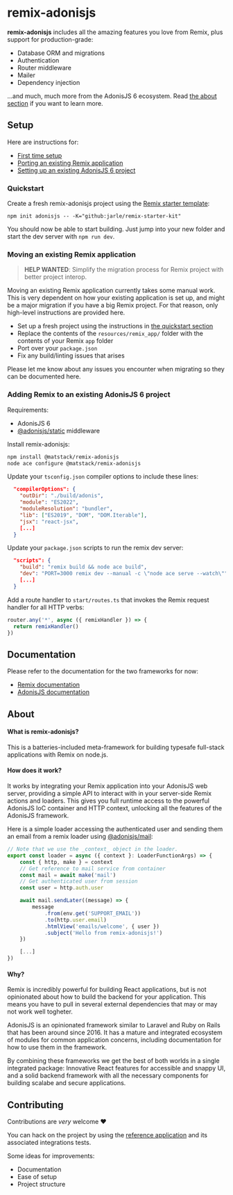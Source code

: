 # remix-adonisjs

**remix-adonisjs** includes all the amazing features you love from Remix, plus support for production-grade:
- Database ORM and migrations
- Authentication
- Router middleware
- Mailer
- Dependency injection

...and much, much more from the AdonisJS 6 ecosystem. Read [the about section](#about) if you want to learn more.

## Setup

Here are instructions for:
- [First time setup](#quickstart)
- [Porting an existing Remix application](#moving-an-existing-remix-application)
- [Setting up an existing AdonisJS 6 project](#adding-remix-to-an-existing-adonisjs-6-project)

### Quickstart

Create a fresh remix-adonisjs project using the [Remix starter template](https://github.com/jarle/remix-starter-kit):

```
npm init adonisjs -- -K="github:jarle/remix-starter-kit"
```

You should now be able to start building.
Just jump into your new folder and start the dev server with `npm run dev`.


### Moving an existing Remix application

> **HELP WANTED**: Simplify the migration process for Remix project with better project interop.

Moving an existing Remix application currently takes some manual work.
This is very dependent on how your existing application is set up, and might be a major migration if you have a big Remix project.
For that reason, only high-level instructions are provided here.

- Set up a fresh project using the instructions in [the quickstart section](#quickstart)
- Replace the contents of the `resources/remix_app/` folder with the contents of your Remix `app` folder
- Port over your `package.json`
- Fix any build/linting issues that arises

Please let me know about any issues you encounter when migrating so they can be documented here.

### Adding Remix to an existing AdonisJS 6 project

Requirements:
- AdonisJS 6
- [@adonisjs/static](https://github.com/adonisjs/static) middleware

Install remix-adonisjs:
``` bash
npm install @matstack/remix-adonisjs
node ace configure @matstack/remix-adonisjs
```

Update your `tsconfig.json` compiler options to include these lines:
``` json
  "compilerOptions": {
    "outDir": "./build/adonis",
    "module": "ES2022",
    "moduleResolution": "bundler",
    "lib": ["ES2019", "DOM", "DOM.Iterable"],
    "jsx": "react-jsx",
    [...]
  }
```

Update your `package.json` scripts to run the remix dev server:
``` json
  "scripts": {
    "build": "remix build && node ace build",
    "dev": "PORT=3000 remix dev --manual -c \"node ace serve --watch\"",
    [...]
  }
```

Add a route handler to `start/routes.ts` that invokes the Remix request handler for all HTTP verbs:
``` typescript
router.any('*', async ({ remixHandler }) => {
  return remixHandler()
})

```

## Documentation

Please refer to the documentation for the two frameworks for now:
- [Remix documentation](https://remix.run/docs/)
- [AdonisJS documentation](https://docs.adonisjs.com/)

## About

#### What is remix-adonisjs?

This is a batteries-included meta-framework for building typesafe full-stack applications with Remix on node.js.

#### How does it work?
It works by integrating your Remix application into your AdonisJS web server, providing a simple API to interact with in your server-side Remix actions and loaders.
This gives you full runtime access to the powerful AdonisJS IoC container and HTTP context, unlocking all the features of the AdonisJS framework.

Here is a simple loader accessing the authenticated user and sending them an email from a remix loader using [@adonisjs/mail](https://github.com/adonisjs/mail/):
``` typescript
// Note that we use the _context_ object in the loader.
export const loader = async ({ context }: LoaderFunctionArgs) => {
    const { http, make } = context
    // Get reference to mail service from container
    const mail = await make('mail')
    // Get authenticated user from session
    const user = http.auth.user

    await mail.sendLater((message) => {
        message
            .from(env.get('SUPPORT_EMAIL'))
            .to(http.user.email)
            .htmlView('emails/welcome', { user })
            .subject('Hello from remix-adonisjs!')
    })

    [...]
})

```

#### Why?
Remix is incredibly powerful for building React applications, but is not opinionated about how to build the backend for your application.
This means you have to pull in several external dependencies that may or may not work well togheter. 

AdonisJS is an opinionated framework similar to Laravel and Ruby on Rails that has been around since 2016.
It has a mature and integrated ecosystem of modules for common application concerns, including documentation for how to use them in the framework.

By combining these frameworks we get the best of both worlds in a single integrated package: Innovative React features for accessible and snappy UI, and a solid backend framework with all the necessary components for building scalabe and secure applications.

## Contributing

Contributions are _very_ welcome ❤️

You can hack on the project by using the [reference application](./packages/reference-app/README.md) and its associated integrations tests.

Some ideas for improvements:
- Documentation
- Ease of setup
- Project structure
